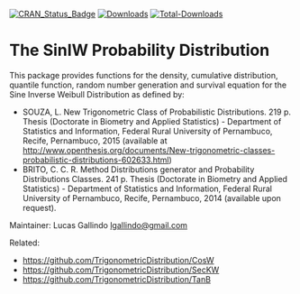 
[![CRAN_Status_Badge](http://www.r-pkg.org/badges/version/SinIW)](https://CRAN.R-project.org/package=SinIW)
[![Downloads](http://cranlogs.r-pkg.org/badges/SinIW)](https://CRAN.R-project.org/package=SinIW)
[![Total-Downloads](https://cranlogs.r-pkg.org/badges/grand-total/SinIW)](https://CRAN.R-project.org/package=SinIW)

# The SinIW Probability Distribution

This package provides functions for the density, cumulative distribution,
quantile function, random number generation and survival equation for the
Sine Inverse Weibull Distribution as defined by:

 * SOUZA, L. New Trigonometric Class of Probabilistic Distributions. 219 p. Thesis (Doctorate in Biometry and Applied Statistics) - Department of Statistics and Information, Federal Rural University of Pernambuco, Recife, Pernambuco, 2015 (available at <http://www.openthesis.org/documents/New-trigonometric-classes-probabilistic-distributions-602633.html>)
 * BRITO, C. C. R. Method Distributions generator and Probability Distributions Classes. 241 p. Thesis (Doctorate in Biometry and Applied Statistics) - Department of Statistics and Information, Federal Rural University of Pernambuco, Recife, Pernambuco, 2014 (available upon request).

 Maintainer: Lucas Gallindo <lgallindo@gmail.com>

 Related:

 * https://github.com/TrigonometricDistribution/CosW
 * https://github.com/TrigonometricDistribution/SecKW
 * https://github.com/TrigonometricDistribution/TanB
